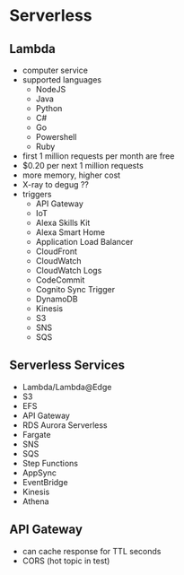 # Serverless

## Lambda

- computer service
- supported languages
  - NodeJS
  - Java
  - Python
  - C#
  - Go
  - Powershell
  - Ruby
- first 1 million requests per month are free
- \$0.20 per next 1 million requests
- more memory, higher cost
- X-ray to degug ??
- triggers
  - API Gateway
  - IoT
  - Alexa Skills Kit
  - Alexa Smart Home
  - Application Load Balancer
  - CloudFront
  - CloudWatch
  - CloudWatch Logs
  - CodeCommit
  - Cognito Sync Trigger
  - DynamoDB
  - Kinesis
  - S3
  - SNS
  - SQS

## Serverless Services

- Lambda/Lambda@Edge
- S3
- EFS
- API Gateway
- RDS Aurora Serverless
- Fargate
- SNS
- SQS
- Step Functions
- AppSync
- EventBridge
- Kinesis
- Athena

## API Gateway

- can cache response for TTL seconds
- CORS (hot topic in test)
